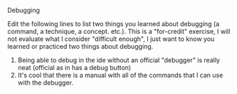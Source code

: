 Debugging

Edit the following lines to list two things you learned about debugging (a command, a technique, a concept. etc.). This is a "for-credit" exercise, I will not evaluate what I consider "difficult enough", I just want to know you learned or practiced two things about debugging.

1. Being able to debug in the ide without an official "debugger" is really neat (official as in has a debug button)
2. It's cool that there is a manual with all of the commands that I can use with the debugger.
